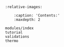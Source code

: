 ```{include} README.md
:relative-images:
```
  
```{toctree}
    :caption: 'Contents:'
    :maxdepth: 2

modules/index
tutorial
validations
thermo
``` 

